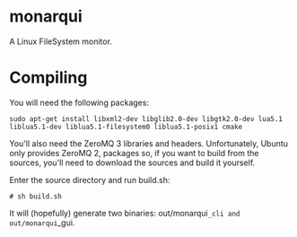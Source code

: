 monarqui
========

A Linux FileSystem monitor.

Compiling
========

You will need the following packages:

    sudo apt-get install libxml2-dev libglib2.0-dev libgtk2.0-dev lua5.1 liblua5.1-dev liblua5.1-filesystem0 liblua5.1-posix1 cmake

You'll also need the ZeroMQ 3 libraries and headers. Unfortunately, Ubuntu only provides ZeroMQ 2, packages so, if you want to build 
from the sources, you'll need to download the sources and build it yourself.

Enter the source directory and run build.sh:

    # sh build.sh

It will (hopefully) generate two binaries: out/monarqui`_cli and out/monarqui`_gui. 
